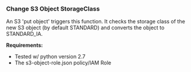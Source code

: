 ### Change S3 Object StorageClass

<p>
An S3 'put object' triggers this function. It checks the storage class of the new S3 object (by default STANDARD) and converts the object to STANDARD_IA.

<b>Requirements:</b>
<ul>
 <li> Tested w/ python version 2.7
 <li> The s3-object-role.json policy/IAM Role
</ul>
